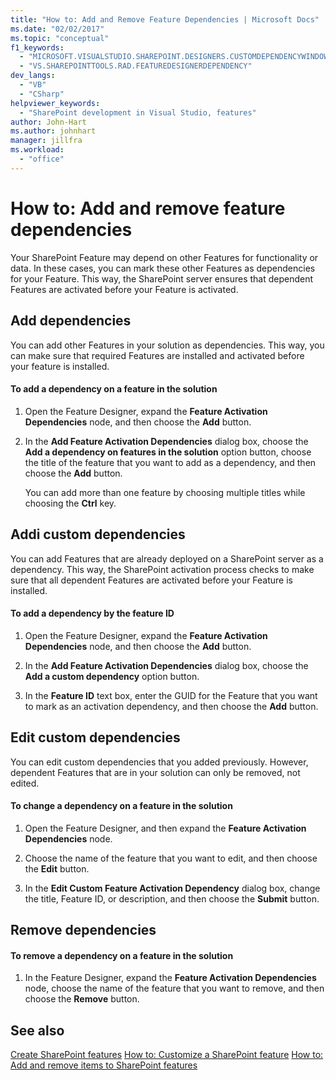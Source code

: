 ```yaml
---
title: "How to: Add and Remove Feature Dependencies | Microsoft Docs"
ms.date: "02/02/2017"
ms.topic: "conceptual"
f1_keywords:
  - "MICROSOFT.VISUALSTUDIO.SHAREPOINT.DESIGNERS.CUSTOMDEPENDENCYWINDOW"
  - "VS.SHAREPOINTTOOLS.RAD.FEATUREDESIGNERDEPENDENCY"
dev_langs:
  - "VB"
  - "CSharp"
helpviewer_keywords:
  - "SharePoint development in Visual Studio, features"
author: John-Hart
ms.author: johnhart
manager: jillfra
ms.workload:
  - "office"
---
```

# How to: Add and remove feature dependencies
  Your SharePoint Feature may depend on other Features for functionality or data. In these cases, you can mark these other Features as dependencies for your Feature. This way, the SharePoint server ensures that dependent Features are activated before your Feature is activated.

## Add dependencies
 You can add other Features in your solution as dependencies. This way, you can make sure that required Features are installed and activated before your feature is installed.

#### To add a dependency on a feature in the solution

1.  Open the Feature Designer, expand the **Feature Activation Dependencies** node, and then choose the **Add** button.

2.  In the **Add Feature Activation Dependencies** dialog box, choose the **Add a dependency on features in the solution** option button, choose the title of the feature that you want to add as a dependency, and then choose the **Add** button.

     You can add more than one feature by choosing multiple titles while choosing the **Ctrl** key.

## Addi custom dependencies
 You can add Features that are already deployed on a SharePoint server as a dependency. This way, the SharePoint activation process checks to make sure that all dependent Features are activated before your Feature is installed.

#### To add a dependency by the feature ID

1.  Open the Feature Designer, expand the **Feature Activation Dependencies** node, and then choose the **Add** button.

2.  In the **Add Feature Activation Dependencies** dialog box, choose the **Add a custom dependency** option button.

3.  In the **Feature ID** text box, enter the GUID for the Feature that you want to mark as an activation dependency, and then choose the **Add** button.

## Edit custom dependencies
 You can edit custom dependencies that you added previously. However, dependent Features that are in your solution can only be removed, not edited.

#### To change a dependency on a feature in the solution

1.  Open the Feature Designer, and then expand the **Feature Activation Dependencies** node.

2.  Choose the name of the feature that you want to edit, and then choose the **Edit** button.

3.  In the **Edit Custom Feature Activation Dependency** dialog box, change the title, Feature ID, or description, and then choose the **Submit** button.

## Remove dependencies

#### To remove a dependency on a feature in the solution

1.  In the Feature Designer, expand the **Feature Activation Dependencies** node, choose the name of the feature that you want to remove, and then choose the **Remove** button.

## See also
 [Create SharePoint features](../sharepoint/creating-sharepoint-features.md)
 [How to: Customize a SharePoint feature](../sharepoint/how-to-customize-a-sharepoint-feature.md)
 [How to: Add and remove items to SharePoint features](../sharepoint/how-to-add-and-remove-items-to-sharepoint-features.md)
